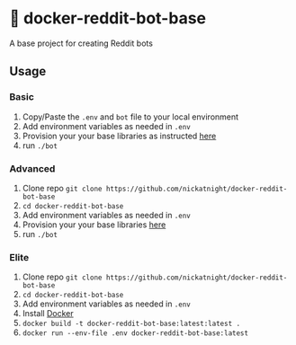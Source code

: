 # :space_invader: docker-reddit-bot-base

A base project for creating Reddit bots

## Usage

### Basic
1. Copy/Paste the `.env` and `bot` file to your local environment
2. Add environment variables as needed in `.env`
3. Provision your your base libraries as instructed [here](https://www.reddit.com/r/RequestABot/comments/cyll80/a_comprehensive_guide_to_running_your_reddit_bot/)
4. run `./bot`

### Advanced
1. Clone repo `git clone https://github.com/nickatnight/docker-reddit-bot-base`
2. `cd docker-reddit-bot-base`
3. Add environment variables as needed in `.env`
4. Provision your your base libraries [here](https://www.reddit.com/r/RequestABot/comments/cyll80/a_comprehensive_guide_to_running_your_reddit_bot/)
5. run `./bot`

### Elite
1. Clone repo `git clone https://github.com/nickatnight/docker-reddit-bot-base`
2. `cd docker-reddit-bot-base`
3. Add environment variables as needed in `.env`
4. Install [Docker](https://www.docker.com/products/docker-desktop)
5. `docker build -t docker-reddit-bot-base:latest:latest .`
6. `docker run --env-file .env docker-reddit-bot-base:latest`
